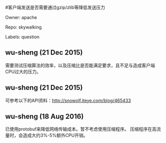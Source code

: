 #客户端发送是否需要通过gzip/zlib等降低发送压力

Owner: apache

Repo: skywalking

Labels: question 

## wu-sheng (21 Dec 2015)

需要测试压缩算法的效率，以及压缩比是否能满足要求，且不足与造成客户端CPU过大的压力。


## wu-sheng (21 Dec 2015)

可参考以下的API资料：http://snowolf.iteye.com/blog/465433


## wu-sheng (18 Aug 2016)

已使用protobuf来降低网络传输成本。暂不考虑使用压缩程序。
压缩程序在高流量时，会造成大约3%-5%额外CPU开销。


